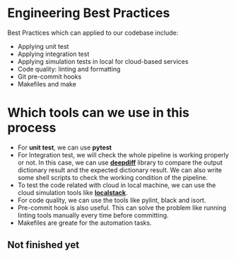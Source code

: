 # Engineering Best Practices

Best Practices which can applied to our codebase include:

- Applying unit test
- Applying integration test
- Applying simulation tests in local for cloud-based services  
- Code quality: linting and formatting
- Git pre-commit hooks
- Makefiles and make 

# Which tools can we use in this process

- For **unit test**, we can use **pytest**
- For Integration test, we will check the whole pipeline is working properly or not. In this case, we can use **[deepdiff](https://pypi.org/project/deepdiff/)** library to compare the output  dictionary result and the expected dictionary result. We can also write some shell scripts to check the working condition of the pipeline.
- To test the code related with cloud in local machine, we can use the cloud simulation tools like **[localstack](https://localstack.cloud/)**.
- For code quality, we can use the tools like pylint, black and isort.
- Pre-commit hook is also useful. This can solve the problem like running linting tools manually every time before committing.
- Makefiles are greate for the automation tasks.


## Not finished yet



